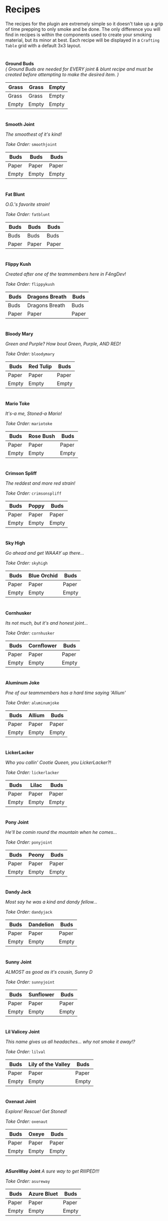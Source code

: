 # Recipes

The recipes for the plugin are extremely simple so it doesn't take up a grip of time prepping to only smoke and be done. The only difference you will find in recipes is within the components used to create your smoking material, but its minor at best. Each recipe will be displayed in a `Crafting Table` grid with a default 3x3 layout.
#

**Ground Buds**  
*( Ground Buds are needed for EVERY joint & blunt recipe and must be created before attempting to make the desired item. )*

| Grass | Grass | Empty |
| --- | --- | --- |
| Grass | Grass | Empty |
| Empty | Empty | Empty |

#
**Smooth Joint**

*The smoothest of it's kind!*

*Toke Order:* `smoothjoint`

| Buds | Buds | Buds |
| --- | --- | --- |
| Paper | Paper | Paper |
| Empty | Empty | Empty |

#
**Fat Blunt**

*O.G.'s favorite strain!*

*Toke Order:* `fatblunt`

| Buds | Buds | Buds |
| --- | --- | --- |
| Buds | Buds | Buds |
| Paper | Paper | Paper |

#
**Flippy Kush**

*Created after one of the teammembers here in F4ngDev!*

*Toke Order:* `flippykush`

| Buds | Dragons Breath | Buds |
| --- | --- | --- |
| Buds | Dragons Breath | Buds |
| Paper | Paper | Paper |

#
**Bloody Mary**

*Green and Purple? How bout Green, Purple, AND RED!*

*Toke Order:* `bloodymary`

| Buds | Red Tulip | Buds |
| --- | --- | --- |
| Paper | Paper | Paper |
| Empty | Empty | Empty |

#
**Mario Toke**

*It's-a me, Stoned-a Mario!*

*Toke Order:* `mariotoke`

| Buds | Rose Bush | Buds |
| --- | --- | --- |
| Paper | Paper | Paper |
| Empty | Empty | Empty |

#
**Crimson Spliff**

*The reddest and more red strain!*

*Toke Order:* `crimsonspliff`

| Buds | Poppy | Buds |
| --- | --- | --- |
| Paper | Paper | Paper |
| Empty | Empty | Empty |

#
**Sky High**

*Go ahead and get WAAAY up there...*

*Toke Order:* `skyhigh`

| Buds | Blue Orchid | Buds |
| --- | --- | --- |
| Paper | Paper | Paper |
| Empty | Empty | Empty |

#
**Cornhusker**

*Its not much, but it's and honest joint...*

*Toke Order:* `cornhusker`

| Buds | Cornflower | Buds |
| --- | --- | --- |
| Paper | Paper | Paper |
| Empty | Empty | Empty |

#
**Aluminum Joke**

*Pne of our teammembers has a hard time saying 'Allium'*

*Toke Order:* `aluminumjoke`

| Buds | Allium | Buds |
| --- | --- | --- |
| Paper | Paper | Paper |
| Empty | Empty | Empty |

#
**LickerLacker**

*Who you callin' Cootie Queen, you LickerLacker?!*

*Toke Order:* `lickerlacker`

| Buds | Lilac | Buds |
| --- | --- | --- |
| Paper | Paper | Paper |
| Empty | Empty | Empty |

#
**Pony Joint**

*He'll be comin round the mountain when he comes...*

*Toke Order:* `ponyjoint`

| Buds | Peony | Buds |
| --- | --- | --- |
| Paper | Paper | Paper |
| Empty | Empty | Empty |

#
**Dandy Jack**

*Most say he was a kind and dandy fellow...*

*Toke Order:* `dandyjack`

| Buds | Dandelion | Buds |
| --- | --- | --- |
| Paper | Paper | Paper |
| Empty | Empty | Empty |

#
**Sunny Joint**

*ALMOST as good as it's cousin, Sunny D*

*Toke Order:* `sunnyjoint`

| Buds | Sunflower | Buds |
| --- | --- | --- |
| Paper | Paper | Paper |
| Empty | Empty | Empty |

#
**Lil Valicey Joint**

*This name gives us all headaches... why not smoke it away!?*

*Toke Order:* `lilval`

| Buds | Lily of the Valley | Buds |
| --- | --- | --- |
| Paper | Paper | Paper |
| Empty | Empty | Empty |

#
**Oxenaut Joint**

*Explore! Rescue! Get Stoned!*

*Toke Order:* `oxenaut`

| Buds | Oxeye | Buds |
| --- | --- | --- |
| Paper | Paper | Paper |
| Empty | Empty | Empty |

#
**ASureWay Joint**
*A sure way to get RIIIPED!!!*

*Toke Order:* `asureway`

| Buds | Azure Bluet | Buds |
| --- | --- | --- |
| Paper | Paper | Paper |
| Empty | Empty | Empty |
